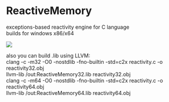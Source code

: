 # ReactiveMemory
exceptions-based reactivity engine for C language  
builds for windows x86/x64  
  
![](https://lvlb.ru/ReactiveMemory.png)  
  
also you can build .lib using LLVM:  
clang -c -m32 -O0 -nostdlib -fno-builtin -std=c2x reactivity.c -o reactivity32.obj  
llvm-lib /out:ReactiveMemory32.lib reactivity32.obj  
clang -c -m64 -O0 -nostdlib -fno-builtin -std=c2x reactivity.c -o reactivity64.obj  
llvm-lib /out:ReactiveMemory64.lib reactivity64.obj